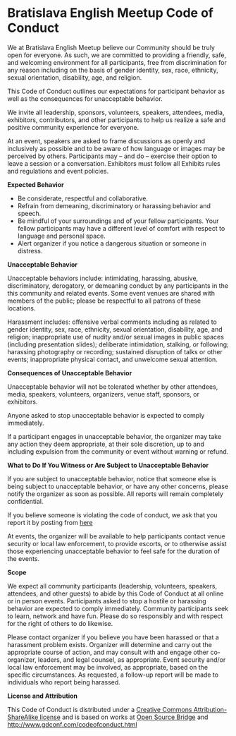 # Bratislava English Meetup  Code of Conduct

<p>We at Bratislava English Meetup believe our Community should be truly open for everyone. As such, we are committed to providing a friendly, safe, and welcoming environment for all participants, free from discrimination for any reason including on the basis of gender identity, sex, race, ethnicity, sexual orientation, disability, age, and religion.</p>
<p>This Code of Conduct outlines our expectations for participant behavior as well as the consequences for unacceptable behavior.</p>
<p>We invite all leadership, sponsors, volunteers, speakers, attendees, media, exhibitors, contributors, and other participants to help us realize a safe and positive community experience for everyone.</p>
<p>At an event, speakers are asked to frame discussions as openly and inclusively as possible and to be aware of how language or images may be perceived by others. Participants may – and do – exercise their option to leave a session or a conversation. Exhibitors must follow all Exhibits rules and regulations and event policies.</p>
<p><strong>Expected Behavior</strong></p>
<ul>
<li>Be considerate, respectful and collaborative.</li>
<li>Refrain from demeaning, discriminatory or harassing behavior and speech.</li>
<li>Be mindful of your surroundings and of your fellow participants. Your fellow participants may have a different level of comfort with respect to language and personal space.</li>
<li>Alert organizer if you notice a dangerous situation or someone in distress.</li>
</ul>
<p><strong>Unacceptable Behavior</strong></p>
<p>Unacceptable behaviors include: intimidating, harassing, abusive, discriminatory, derogatory, or demeaning conduct by any participants in the this community and related events. Some event venues are shared with members of the public; please be respectful to all patrons of these locations.</p>
<p>Harassment includes: offensive verbal comments including as related to gender identity, sex, race, ethnicity, sexual orientation, disability, age, and religion; inappropriate use of nudity and/or sexual images in public spaces (including presentation slides); deliberate intimidation, stalking, or following; harassing photography or recording; sustained disruption of talks or other events; inappropriate physical contact, and unwelcome sexual attention.</p>
<p><strong>Consequences of Unacceptable Behavior</strong></p>
<p>Unacceptable behavior will not be tolerated whether by other attendees, media, speakers, volunteers, organizers, venue staff, sponsors, or exhibitors.</p>
<p>Anyone asked to stop unacceptable behavior is expected to comply immediately.</p>
<p>If a participant engages in unacceptable behavior, the organizer may take any action they deem appropriate, at their sole discretion, up to and including expulsion from the community or event without warning or refund.</p>
<p><strong>What to Do If You Witness or Are Subject to Unacceptable Behavior</strong></p>
<p>If you are subject to unacceptable behavior, notice that someone else is being subject to unacceptable behavior, or have any other concerns, please notify the organizer as soon as possible. All reports will remain completely confidential.</p>
<p>If you believe someone is violating the code of conduct, we ask that you report it by posting from <a href='http://bit.ly/37Sh3M3'>here</a></p>
<p>At events, the organizer will be available to help participants contact venue security or local law enforcement, to provide escorts, or to otherwise assist those experiencing unacceptable behavior to feel safe for the duration of the events.</p>
<p><strong>Scope</strong></p>
<p>We expect all community participants (leadership, volunteers, speakers, attendees, and other guests) to abide by this Code of Conduct at all online or in person events. Participants asked to stop a hostile or harassing behavior are expected to comply immediately. Community participants seek to learn, network and have fun. Please do so responsibly and with respect for the right of others to do likewise.</p>
<p>Please contact organizer if you believe you have been harassed or that a harassment problem exists. Organizer will determine and carry out the appropriate course of action, and may consult with and engage other co-organizer, leaders, and legal counsel, as appropriate. Event security and/or local law enforcement may be involved, as appropriate, based on the specific circumstances. As requested, a follow-up report will be made to individuals who report being harassed.</p>
<p><strong>License and Attribution</strong></p>
<p>This Code of Conduct is distributed under a <a href="http://creativecommons.org/licenses/by-sa/3.0">Creative Commons Attribution-ShareAlike license</a> and is based on works at <a href="http://opensourcebridge.org/about/code-of-conduct/">Open Source Bridge</a> and <a href="http://www.gdconf.com/codeofconduct.html">http://www.gdconf.com/codeofconduct.html</a></p>
